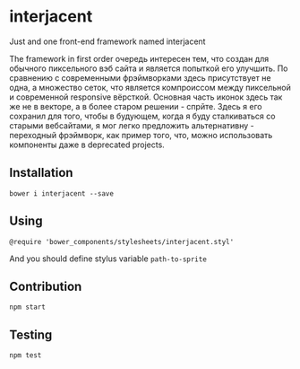 # interjacent
Just and one front-end framework named interjacent

The framework in first order очередь интересен тем, что создан для обычного пиксельного вэб сайта и является попыткой его улучшить. По сравнению с современными фрэймворками здесь присутствует не одна, а множество сеток, что является компроиссом между пиксельной и современной responsive вёрсткой. Основная часть иконок здесь так же не в векторе, а в более старом решении - спрйте. Здесь я его сохранил для того, чтобы в будующем, когда я буду сталкиваться со старыми вебсайтами, я мог легко предложить альтернативну - переходный фрэймворк, как пример того, что, можно использовать компоненты даже в deprecated projects.

## Installation

    bower i interjacent --save

## Using

    @require 'bower_components/stylesheets/interjacent.styl'

And you should define stylus variable ```path-to-sprite```

## Contribution

    npm start

## Testing

    npm test
